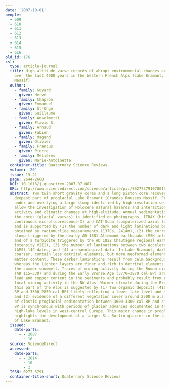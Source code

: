 ```yaml
---
date: '2007-10-01'
people:
  - 609
  - 610
  - 611
  - 612
  - 613
  - 614
  - 615
  - 616
old_id: 176
csl:
  type: article-journal
  title: High-altitude varve records of abrupt environmental changes and mining activity
    over the last 4000 years in the Western French Alps (Lake Bramant, Grandes Rousses
    Massif)
  author:
    - family: Guyard
      given: Hervé
    - family: Chapron
      given: Emmanuel
    - family: St-Onge
      given: Guillaume
    - family: Anselmetti
      given: Flavio S.
    - family: Arnaud
      given: Fabien
    - family: Magand
      given: Olivier
    - family: Francus
      given: Pierre
    - family: Mélières
      given: Marie-Antoinette
  container-title: Quaternary Science Reviews
  volume: '26'
  issue: 19–21
  page: 2644-2660
  DOI: 10.1016/j.quascirev.2007.07.007
  URL: http://www.sciencedirect.com/science/article/pii/S0277379107001928
  abstract: Two twin short gravity cores and a long piston core recovered from the
    deepest part of proglacial Lake Bramant (Grandes Rousses Massif, French Alps),
    under and overlying a large slump identified by high-resolution seismic profile,
    allow the investigation of Holocene natural hazards and interactions between human
    activity and climatic changes at high-altitude. Annual sedimentation throughout
    the cores (glacial varves) is identified on photographs, ITRAX (high-resolution
    continuous microfluorescence-X) and CAT-Scan (computerized axial tomography) analyses
    and is supported by (1) the number of dark and light laminations between dates
    obtained by radionuclide measurements (137Cs, 241Am), (2) the correlation of a
    slump triggered by the nearby AD 1881 Allemond earthquake (MSK intensity VII)
    and of a turbidite triggered by the AD 1822 Chautagne regional earthquake (MSK
    intensity VIII), (3) the number of laminations between two accelerator mass spectrometry
    (AMS) 14C dates, and (4) archaeological data. In Lake Bramant, dark layers are
    coarser, contain less detrital elements, but more neoformed elements and organic
    matter content. These darker laminations result from calm background sedimentation,
    whereas the lighter layers are finer and rich in detrital elements and reflect
    the summer snowmelt. Traces of mining activity during the Roman civilization apogee
    (AD 115–330) and during the Early Bronze Age (3770–3870 cal BP) are recorded by
    lead and copper content in the sediments and probably result from regional and
    local mining activity in the NW Alps. Warmer climate during the Bronze Age in
    this part of the Alps is suggested by (1) two organic deposits (4160–3600 cal
    BP and 3300–2850 cal BP) likely reflecting a lower lake level and smaller glaciers
    and (2) evidence of a different vegetation cover around 2500 m a.s.l. The onset
    of clastic proglacial sedimentation between 3600–3300 cal BP and since 2850 cal
    BP is synchronous with periods of glacier advances documented in the Alps and
    high-lake levels in west-central Europe. This major change in proglacial sedimentation
    highlights the development of a larger St. Sorlin glacier in the catchment area
    of Lake Bramant.
  issued:
    date-parts:
      - - 2007
        - 10
  source: ScienceDirect
  accessed:
    date-parts:
      - - 2014
        - 10
        - 2
  ISSN: 0277-3791
  container-title-short: Quaternary Science Reviews
---
```

